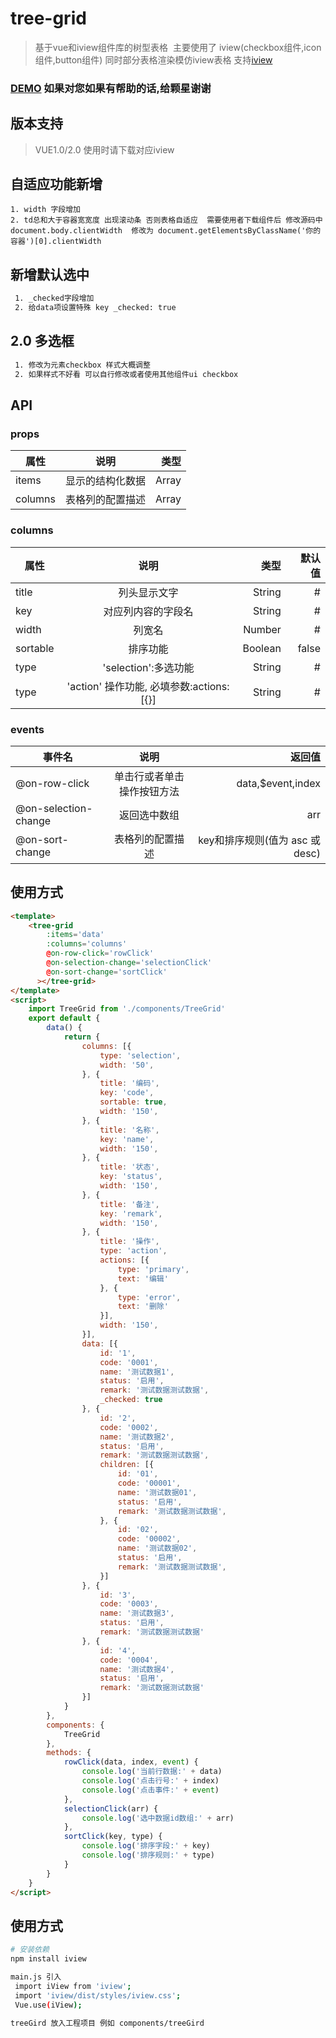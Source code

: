 # tree-grid

> 基于vue和iview组件库的树型表格
  主要使用了 iview(checkbox组件,icon组件,button组件) 同时部分表格渲染模仿iview表格 支持[iview](https://github.com/iview/iview) 

### [DEMO](https://huanglong6828.github.io/vue-tree-grid/dist/index.html) 如果对您如果有帮助的话,给颗星谢谢

## 版本支持
> VUE1.0/2.0 使用时请下载对应iview


## 自适应功能新增
    1. width 字段增加
    2. td总和大于容器宽宽度 出现滚动条 否则表格自适应  需要使用者下载组件后 修改源码中 document.body.clientWidth  修改为 document.getElementsByClassName('你的容器')[0].clientWidth
    
## 新增默认选中
``` bash
 1. _checked字段增加
 2. 给data项设置特殊 key _checked: true
```    
    
## 2.0 多选框
``` bash
 1. 修改为元素checkbox 样式大概调整
 2. 如果样式不好看 可以自行修改或者使用其他组件ui checkbox
```

## API
### props
| 属性        | 说明           | 类型  |
| ------------- |:-------------:| -----:|
| items| 显示的结构化数据|Array|
| columns| 表格列的配置描述|Array|

### columns 
| 属性        | 说明           | 类型 | 默认值|
| ----------- |:--------------:| -----:|-----:|
| title       | 列头显示文字       |String |#    |
| key         | 对应列内容的字段名 |String |#    |
| width       | 列宽名             |Number |#    |
| sortable    | 排序功能           |Boolean|false|
| type        |'selection':多选功能|String|# |
| type        |'action' 操作功能,  必填参数:actions:[{}]|String|#

 ### events
| 事件名        | 说明           | 返回值  |
| ------------- |:--------------:| -------:|
| @on-row-click       | 单击行或者单击操作按钮方法|data,$event,index|
| @on-selection-change| 返回选中数组              |arr|       
| @on-sort-change     | 表格列的配置描述          |key和排序规则(值为 asc 或 desc)|


## 使用方式

```html
<template>
    <tree-grid 
        :items='data' 
        :columns='columns'
        @on-row-click='rowClick'
        @on-selection-change='selectionClick'
        @on-sort-change='sortClick'
      ></tree-grid>
</template>
<script>
    import TreeGrid from './components/TreeGrid'
    export default {
        data() {
            return {
                columns: [{
                    type: 'selection',
                    width: '50',
                }, {
                    title: '编码',
                    key: 'code',
                    sortable: true,
                    width: '150',
                }, {
                    title: '名称',
                    key: 'name',
                    width: '150',
                }, {
                    title: '状态',
                    key: 'status',
                    width: '150',
                }, {
                    title: '备注',
                    key: 'remark',
                    width: '150',
                }, {
                    title: '操作',
                    type: 'action',
                    actions: [{
                        type: 'primary',
                        text: '编辑'
                    }, {
                        type: 'error',
                        text: '删除'
                    }],
                    width: '150',
                }],
                data: [{
                    id: '1',
                    code: '0001',
                    name: '测试数据1',
                    status: '启用',
                    remark: '测试数据测试数据',
                    _checked: true
                }, {
                    id: '2',
                    code: '0002',
                    name: '测试数据2',
                    status: '启用',
                    remark: '测试数据测试数据',
                    children: [{
                        id: '01',
                        code: '00001',
                        name: '测试数据01',
                        status: '启用',
                        remark: '测试数据测试数据',
                    }, {
                        id: '02',
                        code: '00002',
                        name: '测试数据02',
                        status: '启用',
                        remark: '测试数据测试数据',
                    }]
                }, {
                    id: '3',
                    code: '0003',
                    name: '测试数据3',
                    status: '启用',
                    remark: '测试数据测试数据'
                }, {
                    id: '4',
                    code: '0004',
                    name: '测试数据4',
                    status: '启用',
                    remark: '测试数据测试数据'
                }]
            }
        },
        components: {
            TreeGrid
        },
        methods: {
            rowClick(data, index, event) {
                console.log('当前行数据:' + data)
                console.log('点击行号:' + index)
                console.log('点击事件:' + event)
            },
            selectionClick(arr) {
                console.log('选中数据id数组:' + arr)
            },
            sortClick(key, type) {
                console.log('排序字段:' + key)
                console.log('排序规则:' + type)
            }
        }
    }
</script>
```
## 使用方式
``` bash
# 安装依赖
npm install iview

main.js 引入
 import iView from 'iview';
 import 'iview/dist/styles/iview.css';
 Vue.use(iView);
 
treeGird 放入工程项目 例如 components/treeGird
```
